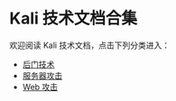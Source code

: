 # Kali 技术文档合集

欢迎阅读 Kali 技术文档，点击下列分类进入：

- [后门技术](kali-backdoor/)
- [服务器攻击](kali-server-attack/)
- [Web 攻击](kali-web-attack/)
